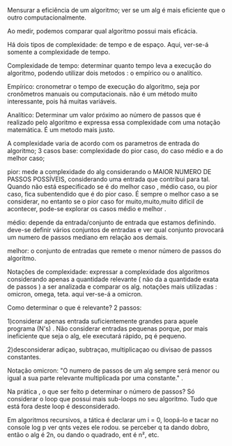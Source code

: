 Mensurar a eficiência de um algoritmo; ver se um alg é mais eficiente que o outro computacionalmente.

Ao medir, podemos comparar qual algoritmo possui mais eficácia.

Há dois tipos de complexidade: de tempo e de espaço. Aqui, ver-se-á somente a complexidade de tempo.

Complexidade de tempo: determinar quanto tempo leva a execução do algoritmo, podendo utilizar dois metodos : o empírico ou o analítico.

Empírico: cronometrar o tempo de execução do algoritmo, seja por cronômetros manuais ou computacionais. não é um método muito interessante, pois há muitas variáveis.

Analítico: Determinar um valor próximo ao número de passos que é realizado pelo algoritmo e expressa essa complexidade com uma notação matemática. É um metodo mais justo.

A complexidade varia de acordo com os parametros de entrada do algoritmo; 3 casos base: complexidade do pior caso, do caso médio e a do melhor caso;

pior: mede a complexidade do alg considerando o MAIOR NUMERO DE PASSOS POSSÍVEIS, considerando uma entrada que contribui para tal. Quando não está especificado se é do melhor caso , médio caso, ou pior caso, fica subentendido que é do pior caso. É sempre o melhor caso a se considerar, no entanto se o pior caso for muito,muito,muito difícil de acontecer, pode-se explorar os casos médio e melhor .

médio: depende da entrada/conjunto de entrada que estamos definindo. deve-se definir vários conjuntos de entradas e ver qual conjunto provocará um numero de passos mediano em relação aos demais.

melhor: o conjunto de entradas que remete o menor número de passos do algoritmo.

Notações de complexidade: expressar a complexidade dos algoritmos considerando apenas a quantidade relevante ( não da a quantidade exata de passos ) a ser analizada e comparar os alg. notações mais utilizadas : omicron, omega, teta. aqui ver-se-á a omicron.

Como determinar o que é relevante? 2 passos:

1)considerar apenas entrada suficientemente grandes para aquele programa (N's) . Não considerar entradas pequenas porque, por mais ineficiente que seja o alg, ele executará rápido, pq é pequeno.

2)desconsiderar adiçao, subtraçao, multiplicaçao ou divisao de passos constantes.

Notação omicron: "O numero de passos de um alg sempre será menor ou igual a sua parte relevante multiplicada por uma constante." . 

Na prática , o que ser feito p determinar o número de passos? Só considerar o loop que possui mais sub-loops no seu algoritmo. Tudo que está fora deste loop é desconsiderado.

Em algoritmos recursivos, a tática é declarar um i = 0, loopá-lo e tacar no console log p ver qnts vezes ele rodou. se perceber q ta dando dobro, então o alg é 2n, ou dando o quadrado, ent é n², etc.

